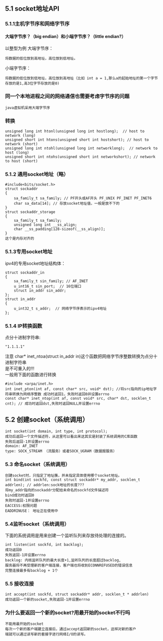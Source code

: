 ## 5.1 socket地址API
### 5.1.1主机字节序和网络字节序
#### 大端字节序？（big endian）和小端字节序？（little endian?）
以整型为例
大端字节序：
```
将数据的低位放到高地址，高位放到低地址。
```
小端字节序：
```
将数据的低位放到低地址，高位放到高地址（比如 int a = 1,那么a的起始地址的第一个字节存放的是1,高3位字节存放的是0)
```

### 同一个本地进程之间的网络通信也需要考虑字节序的问题
```
java虚拟机采用大端字节序
```

### 转换
```
unsigned long int htonl(unsigned long int hostlong);  // host to network (long)
unsigned short int htons(unsigned short int hostshort); // host to network (short)
unsigned long int ntohl(unsigned long int networklong);  // network to host (long)
unsigned short int ntohs(unsigned short int networkshort); // network to host (short)
```

### 5.1.2 通用socket地址（略）
```
#include<bits/socket.h>
struct sockaddr
{
    sa_family_t sa_family; // PF开头或AF开头 PF_UNIX PF_INET PF_INET6
    char sa_data[14]; // 存放socket地址值，一般是放不下的
}
struct sockaddr_storage
{
    sa_family_t sa_family;
    unsigned long int __ss_align;
    char __ss_padding[128-sizeof(__ss_align)];
}
这个是内存对齐的
```
### 5.1.3专用socket地址
ipv4的专用socket地址结构体：
```
struct sockaddr_in
{
    sa_family_t sin_family; // AF_INET 
    u_int16_t sin_port;  // 16位端口
    struct in_addr sin_addr;
};
struct in_addr
{
    u_int32_t s_addr;  // 网络字节序表示的ipv4地址
};
```

### 5.1.4 IP转换函数
点分十进制字符串:
```
"1.1.1.1"
```
注意  char* inet_ntoa(struct in_addr in)这个函数把网络字节序整数转换为点分十进制字符串<br>
是不可重入的!!!<br>
一般用下面的函数进行转换
```
#include <arpa/inet.h>
int inet_pton(int af, const char* src, void* dst); //将src指向的ip地址字符串转换为网络序整数 成功时返回1，失败时返回0并设置errno
const char* inet_ntop(int af, const void* src, char* dst, socklen_t cnt); // 成功时返回dst,失败时返回NULL并设置errno
```

## 5.2 创建socket（系统调用）
```
int socket(int domain, int type, int protocol); 
成功后返回一个文件描述符，从这里可以看出来这其实是封装了系统调用的C库函数
失败后返回-1并设置errno
domain: AF_INET
type: SOCK_STREAM （流服务）或者SOCK_UGRAM（数据报服务）
```

### 5.3 命名socket（系统调用）
```
创建socket时，只指定了地址簇，并未指定具体使用哪个socket地址。
int bind(int sockfd, const struct sockaddr* my_addr, socklen_t addrlen); // addrlen:sock地址的长度???
将my_addr指向的sockaddr分配给未命名的sockfd文件描述符
bind成功时返回0
失败时返回-1并设置errno
EACCESS:权限问题
EADDRINUSE： 地址正在使用中
```

### 5.4监听socket（系统调用）
下面的系统调用是用来创建一个监听队列来存放待处理的连接的。
```
int listen(int sockfd, int backlog);
成功返回0
失败返回-1并设置errno
backlog: 内核监听队列的最大长度+1,监听队列的长度超过backlog,
服务器将不再受理新的客户端连接，客户端也将收到ECONNREFUSED的错误信息
完整连接最多有backlog + 1个
```

### 5.5 接收连接
```
int accept(int sockfd, struct sockaddr* addr, socklen_t * addrlen)
成功返回一个新的socket,失败返回-1并设置errno
```

### 为什么要返回一个新的socket?用最开始的socket不行吗
```
不能用最开始的socket
每次一个新的客户端建立连接后，通过accept返回新的socket，这样对新的客户
端就可以通过读写新的套接字进行网络I/O的读写。
```


